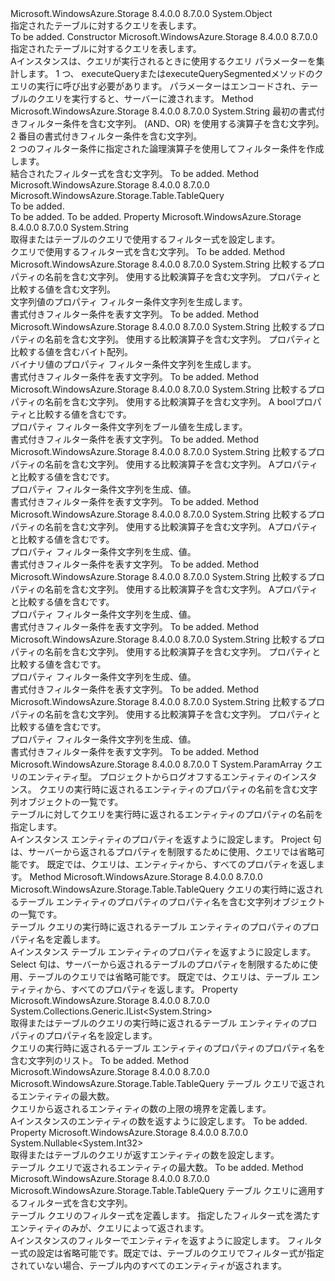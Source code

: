 <Type Name="TableQuery" FullName="Microsoft.WindowsAzure.Storage.Table.TableQuery">
  <TypeSignature Language="C#" Value="public class TableQuery" />
  <TypeSignature Language="ILAsm" Value=".class public auto ansi beforefieldinit TableQuery extends System.Object" />
  <TypeSignature Language="DocId" Value="T:Microsoft.WindowsAzure.Storage.Table.TableQuery" />
  <TypeSignature Language="VB.NET" Value="Public Class TableQuery" />
  <TypeSignature Language="F#" Value="type TableQuery = class" />
  <AssemblyInfo>
    <AssemblyName>Microsoft.WindowsAzure.Storage</AssemblyName>
    <AssemblyVersion>8.4.0.0</AssemblyVersion>
    <AssemblyVersion>8.7.0.0</AssemblyVersion>
  </AssemblyInfo>
  <Base>
    <BaseTypeName>System.Object</BaseTypeName>
  </Base>
  <Interfaces />
  <Docs>
    <summary>
            指定されたテーブルに対するクエリを表します。
            </summary>
    <remarks>To be added.</remarks>
  </Docs>
  <Members>
    <Member MemberName=".ctor">
      <MemberSignature Language="C#" Value="public TableQuery ();" />
      <MemberSignature Language="ILAsm" Value=".method public hidebysig specialname rtspecialname instance void .ctor() cil managed" />
      <MemberSignature Language="DocId" Value="M:Microsoft.WindowsAzure.Storage.Table.TableQuery.#ctor" />
      <MemberSignature Language="VB.NET" Value="Public Sub New ()" />
      <MemberType>Constructor</MemberType>
      <AssemblyInfo>
        <AssemblyName>Microsoft.WindowsAzure.Storage</AssemblyName>
        <AssemblyVersion>8.4.0.0</AssemblyVersion>
        <AssemblyVersion>8.7.0.0</AssemblyVersion>
      </AssemblyInfo>
      <Parameters />
      <Docs>
        <summary>
            指定されたテーブルに対するクエリを表します。
            </summary>
        <remarks>A<see cref="T:Microsoft.WindowsAzure.Storage.Table.TableQuery" />インスタンスは、クエリが実行されるときに使用するクエリ パラメーターを集計します。 1 つ、 <c>executeQuery</c>または<c>executeQuerySegmented</c>メソッドの<see cref="T:Microsoft.WindowsAzure.Storage.Table.CloudTableClient" />クエリの実行に呼び出す必要があります。 パラメーターはエンコードされ、テーブルのクエリを実行すると、サーバーに渡されます。</remarks>
      </Docs>
    </Member>
    <Member MemberName="CombineFilters">
      <MemberSignature Language="C#" Value="public static string CombineFilters (string filterA, string operatorString, string filterB);" />
      <MemberSignature Language="ILAsm" Value=".method public static hidebysig string CombineFilters(string filterA, string operatorString, string filterB) cil managed" />
      <MemberSignature Language="DocId" Value="M:Microsoft.WindowsAzure.Storage.Table.TableQuery.CombineFilters(System.String,System.String,System.String)" />
      <MemberSignature Language="VB.NET" Value="Public Shared Function CombineFilters (filterA As String, operatorString As String, filterB As String) As String" />
      <MemberSignature Language="F#" Value="static member CombineFilters : string * string * string -&gt; string" Usage="Microsoft.WindowsAzure.Storage.Table.TableQuery.CombineFilters (filterA, operatorString, filterB)" />
      <MemberType>Method</MemberType>
      <AssemblyInfo>
        <AssemblyName>Microsoft.WindowsAzure.Storage</AssemblyName>
        <AssemblyVersion>8.4.0.0</AssemblyVersion>
        <AssemblyVersion>8.7.0.0</AssemblyVersion>
      </AssemblyInfo>
      <ReturnValue>
        <ReturnType>System.String</ReturnType>
      </ReturnValue>
      <Parameters>
        <Parameter Name="filterA" Type="System.String" />
        <Parameter Name="operatorString" Type="System.String" />
        <Parameter Name="filterB" Type="System.String" />
      </Parameters>
      <Docs>
        <param name="filterA">最初の書式付きフィルター条件を含む文字列。</param>
        <param name="operatorString">(AND、OR) を使用する演算子を含む文字列。</param>
        <param name="filterB">2 番目の書式付きフィルター条件を含む文字列。</param>
        <summary>
            2 つのフィルター条件に指定された論理演算子を使用してフィルター条件を作成します。
            </summary>
        <returns>結合されたフィルター式を含む文字列。</returns>
        <remarks>To be added.</remarks>
      </Docs>
    </Member>
    <Member MemberName="Copy">
      <MemberSignature Language="C#" Value="public Microsoft.WindowsAzure.Storage.Table.TableQuery Copy ();" />
      <MemberSignature Language="ILAsm" Value=".method public hidebysig instance class Microsoft.WindowsAzure.Storage.Table.TableQuery Copy() cil managed" />
      <MemberSignature Language="DocId" Value="M:Microsoft.WindowsAzure.Storage.Table.TableQuery.Copy" />
      <MemberSignature Language="VB.NET" Value="Public Function Copy () As TableQuery" />
      <MemberSignature Language="F#" Value="member this.Copy : unit -&gt; Microsoft.WindowsAzure.Storage.Table.TableQuery" Usage="tableQuery.Copy " />
      <MemberType>Method</MemberType>
      <AssemblyInfo>
        <AssemblyName>Microsoft.WindowsAzure.Storage</AssemblyName>
        <AssemblyVersion>8.4.0.0</AssemblyVersion>
        <AssemblyVersion>8.7.0.0</AssemblyVersion>
      </AssemblyInfo>
      <ReturnValue>
        <ReturnType>Microsoft.WindowsAzure.Storage.Table.TableQuery</ReturnType>
      </ReturnValue>
      <Parameters />
      <Docs>
        <summary>To be added.</summary>
        <returns>To be added.</returns>
        <remarks>To be added.</remarks>
      </Docs>
    </Member>
    <Member MemberName="FilterString">
      <MemberSignature Language="C#" Value="public string FilterString { get; set; }" />
      <MemberSignature Language="ILAsm" Value=".property instance string FilterString" />
      <MemberSignature Language="DocId" Value="P:Microsoft.WindowsAzure.Storage.Table.TableQuery.FilterString" />
      <MemberSignature Language="VB.NET" Value="Public Property FilterString As String" />
      <MemberSignature Language="F#" Value="member this.FilterString : string with get, set" Usage="Microsoft.WindowsAzure.Storage.Table.TableQuery.FilterString" />
      <MemberType>Property</MemberType>
      <AssemblyInfo>
        <AssemblyName>Microsoft.WindowsAzure.Storage</AssemblyName>
        <AssemblyVersion>8.4.0.0</AssemblyVersion>
        <AssemblyVersion>8.7.0.0</AssemblyVersion>
      </AssemblyInfo>
      <ReturnValue>
        <ReturnType>System.String</ReturnType>
      </ReturnValue>
      <Docs>
        <summary>
            取得またはテーブルのクエリで使用するフィルター式を設定します。
            </summary>
        <value>クエリで使用するフィルター式を含む文字列。</value>
        <remarks>To be added.</remarks>
      </Docs>
    </Member>
    <Member MemberName="GenerateFilterCondition">
      <MemberSignature Language="C#" Value="public static string GenerateFilterCondition (string propertyName, string operation, string givenValue);" />
      <MemberSignature Language="ILAsm" Value=".method public static hidebysig string GenerateFilterCondition(string propertyName, string operation, string givenValue) cil managed" />
      <MemberSignature Language="DocId" Value="M:Microsoft.WindowsAzure.Storage.Table.TableQuery.GenerateFilterCondition(System.String,System.String,System.String)" />
      <MemberSignature Language="VB.NET" Value="Public Shared Function GenerateFilterCondition (propertyName As String, operation As String, givenValue As String) As String" />
      <MemberSignature Language="F#" Value="static member GenerateFilterCondition : string * string * string -&gt; string" Usage="Microsoft.WindowsAzure.Storage.Table.TableQuery.GenerateFilterCondition (propertyName, operation, givenValue)" />
      <MemberType>Method</MemberType>
      <AssemblyInfo>
        <AssemblyName>Microsoft.WindowsAzure.Storage</AssemblyName>
        <AssemblyVersion>8.4.0.0</AssemblyVersion>
        <AssemblyVersion>8.7.0.0</AssemblyVersion>
      </AssemblyInfo>
      <ReturnValue>
        <ReturnType>System.String</ReturnType>
      </ReturnValue>
      <Parameters>
        <Parameter Name="propertyName" Type="System.String" />
        <Parameter Name="operation" Type="System.String" />
        <Parameter Name="givenValue" Type="System.String" />
      </Parameters>
      <Docs>
        <param name="propertyName">比較するプロパティの名前を含む文字列。</param>
        <param name="operation">使用する比較演算子を含む文字列。</param>
        <param name="givenValue">プロパティと比較する値を含む文字列。</param>
        <summary>
            文字列値のプロパティ フィルター条件文字列を生成します。
            </summary>
        <returns>書式付きフィルター条件を表す文字列。</returns>
        <remarks>To be added.</remarks>
      </Docs>
    </Member>
    <Member MemberName="GenerateFilterConditionForBinary">
      <MemberSignature Language="C#" Value="public static string GenerateFilterConditionForBinary (string propertyName, string operation, byte[] givenValue);" />
      <MemberSignature Language="ILAsm" Value=".method public static hidebysig string GenerateFilterConditionForBinary(string propertyName, string operation, unsigned int8[] givenValue) cil managed" />
      <MemberSignature Language="DocId" Value="M:Microsoft.WindowsAzure.Storage.Table.TableQuery.GenerateFilterConditionForBinary(System.String,System.String,System.Byte[])" />
      <MemberSignature Language="VB.NET" Value="Public Shared Function GenerateFilterConditionForBinary (propertyName As String, operation As String, givenValue As Byte()) As String" />
      <MemberSignature Language="F#" Value="static member GenerateFilterConditionForBinary : string * string * byte[] -&gt; string" Usage="Microsoft.WindowsAzure.Storage.Table.TableQuery.GenerateFilterConditionForBinary (propertyName, operation, givenValue)" />
      <MemberType>Method</MemberType>
      <AssemblyInfo>
        <AssemblyName>Microsoft.WindowsAzure.Storage</AssemblyName>
        <AssemblyVersion>8.4.0.0</AssemblyVersion>
        <AssemblyVersion>8.7.0.0</AssemblyVersion>
      </AssemblyInfo>
      <ReturnValue>
        <ReturnType>System.String</ReturnType>
      </ReturnValue>
      <Parameters>
        <Parameter Name="propertyName" Type="System.String" />
        <Parameter Name="operation" Type="System.String" />
        <Parameter Name="givenValue" Type="System.Byte[]" />
      </Parameters>
      <Docs>
        <param name="propertyName">比較するプロパティの名前を含む文字列。</param>
        <param name="operation">使用する比較演算子を含む文字列。</param>
        <param name="givenValue">プロパティと比較する値を含むバイト配列。</param>
        <summary>
            バイナリ値のプロパティ フィルター条件文字列を生成します。
            </summary>
        <returns>書式付きフィルター条件を表す文字列。</returns>
        <remarks>To be added.</remarks>
      </Docs>
    </Member>
    <Member MemberName="GenerateFilterConditionForBool">
      <MemberSignature Language="C#" Value="public static string GenerateFilterConditionForBool (string propertyName, string operation, bool givenValue);" />
      <MemberSignature Language="ILAsm" Value=".method public static hidebysig string GenerateFilterConditionForBool(string propertyName, string operation, bool givenValue) cil managed" />
      <MemberSignature Language="DocId" Value="M:Microsoft.WindowsAzure.Storage.Table.TableQuery.GenerateFilterConditionForBool(System.String,System.String,System.Boolean)" />
      <MemberSignature Language="VB.NET" Value="Public Shared Function GenerateFilterConditionForBool (propertyName As String, operation As String, givenValue As Boolean) As String" />
      <MemberSignature Language="F#" Value="static member GenerateFilterConditionForBool : string * string * bool -&gt; string" Usage="Microsoft.WindowsAzure.Storage.Table.TableQuery.GenerateFilterConditionForBool (propertyName, operation, givenValue)" />
      <MemberType>Method</MemberType>
      <AssemblyInfo>
        <AssemblyName>Microsoft.WindowsAzure.Storage</AssemblyName>
        <AssemblyVersion>8.4.0.0</AssemblyVersion>
        <AssemblyVersion>8.7.0.0</AssemblyVersion>
      </AssemblyInfo>
      <ReturnValue>
        <ReturnType>System.String</ReturnType>
      </ReturnValue>
      <Parameters>
        <Parameter Name="propertyName" Type="System.String" />
        <Parameter Name="operation" Type="System.String" />
        <Parameter Name="givenValue" Type="System.Boolean" />
      </Parameters>
      <Docs>
        <param name="propertyName">比較するプロパティの名前を含む文字列。</param>
        <param name="operation">使用する比較演算子を含む文字列。</param>
        <param name="givenValue">A <c>bool</c>プロパティと比較する値を含むです。</param>
        <summary>
            プロパティ フィルター条件文字列をブール値を生成します。
            </summary>
        <returns>書式付きフィルター条件を表す文字列。</returns>
        <remarks>To be added.</remarks>
      </Docs>
    </Member>
    <Member MemberName="GenerateFilterConditionForDate">
      <MemberSignature Language="C#" Value="public static string GenerateFilterConditionForDate (string propertyName, string operation, DateTimeOffset givenValue);" />
      <MemberSignature Language="ILAsm" Value=".method public static hidebysig string GenerateFilterConditionForDate(string propertyName, string operation, valuetype System.DateTimeOffset givenValue) cil managed" />
      <MemberSignature Language="DocId" Value="M:Microsoft.WindowsAzure.Storage.Table.TableQuery.GenerateFilterConditionForDate(System.String,System.String,System.DateTimeOffset)" />
      <MemberSignature Language="VB.NET" Value="Public Shared Function GenerateFilterConditionForDate (propertyName As String, operation As String, givenValue As DateTimeOffset) As String" />
      <MemberSignature Language="F#" Value="static member GenerateFilterConditionForDate : string * string * DateTimeOffset -&gt; string" Usage="Microsoft.WindowsAzure.Storage.Table.TableQuery.GenerateFilterConditionForDate (propertyName, operation, givenValue)" />
      <MemberType>Method</MemberType>
      <AssemblyInfo>
        <AssemblyName>Microsoft.WindowsAzure.Storage</AssemblyName>
        <AssemblyVersion>8.4.0.0</AssemblyVersion>
        <AssemblyVersion>8.7.0.0</AssemblyVersion>
      </AssemblyInfo>
      <ReturnValue>
        <ReturnType>System.String</ReturnType>
      </ReturnValue>
      <Parameters>
        <Parameter Name="propertyName" Type="System.String" />
        <Parameter Name="operation" Type="System.String" />
        <Parameter Name="givenValue" Type="System.DateTimeOffset" />
      </Parameters>
      <Docs>
        <param name="propertyName">比較するプロパティの名前を含む文字列。</param>
        <param name="operation">使用する比較演算子を含む文字列。</param>
        <param name="givenValue">A<see cref="T:System.DateTimeOffset" />プロパティと比較する値を含むです。</param>
        <summary>
            プロパティ フィルター条件文字列を生成、<see cref="T:System.DateTimeOffset" />値。
            </summary>
        <returns>書式付きフィルター条件を表す文字列。</returns>
        <remarks>To be added.</remarks>
      </Docs>
    </Member>
    <Member MemberName="GenerateFilterConditionForDouble">
      <MemberSignature Language="C#" Value="public static string GenerateFilterConditionForDouble (string propertyName, string operation, double givenValue);" />
      <MemberSignature Language="ILAsm" Value=".method public static hidebysig string GenerateFilterConditionForDouble(string propertyName, string operation, float64 givenValue) cil managed" />
      <MemberSignature Language="DocId" Value="M:Microsoft.WindowsAzure.Storage.Table.TableQuery.GenerateFilterConditionForDouble(System.String,System.String,System.Double)" />
      <MemberSignature Language="VB.NET" Value="Public Shared Function GenerateFilterConditionForDouble (propertyName As String, operation As String, givenValue As Double) As String" />
      <MemberSignature Language="F#" Value="static member GenerateFilterConditionForDouble : string * string * double -&gt; string" Usage="Microsoft.WindowsAzure.Storage.Table.TableQuery.GenerateFilterConditionForDouble (propertyName, operation, givenValue)" />
      <MemberType>Method</MemberType>
      <AssemblyInfo>
        <AssemblyName>Microsoft.WindowsAzure.Storage</AssemblyName>
        <AssemblyVersion>8.4.0.0</AssemblyVersion>
        <AssemblyVersion>8.7.0.0</AssemblyVersion>
      </AssemblyInfo>
      <ReturnValue>
        <ReturnType>System.String</ReturnType>
      </ReturnValue>
      <Parameters>
        <Parameter Name="propertyName" Type="System.String" />
        <Parameter Name="operation" Type="System.String" />
        <Parameter Name="givenValue" Type="System.Double" />
      </Parameters>
      <Docs>
        <param name="propertyName">比較するプロパティの名前を含む文字列。</param>
        <param name="operation">使用する比較演算子を含む文字列。</param>
        <param name="givenValue">A<see cref="T:System.Double" />プロパティと比較する値を含むです。</param>
        <summary>
            プロパティ フィルター条件文字列を生成、<see cref="T:System.Double" />値。
            </summary>
        <returns>書式付きフィルター条件を表す文字列。</returns>
        <remarks>To be added.</remarks>
      </Docs>
    </Member>
    <Member MemberName="GenerateFilterConditionForGuid">
      <MemberSignature Language="C#" Value="public static string GenerateFilterConditionForGuid (string propertyName, string operation, Guid givenValue);" />
      <MemberSignature Language="ILAsm" Value=".method public static hidebysig string GenerateFilterConditionForGuid(string propertyName, string operation, valuetype System.Guid givenValue) cil managed" />
      <MemberSignature Language="DocId" Value="M:Microsoft.WindowsAzure.Storage.Table.TableQuery.GenerateFilterConditionForGuid(System.String,System.String,System.Guid)" />
      <MemberSignature Language="VB.NET" Value="Public Shared Function GenerateFilterConditionForGuid (propertyName As String, operation As String, givenValue As Guid) As String" />
      <MemberSignature Language="F#" Value="static member GenerateFilterConditionForGuid : string * string * Guid -&gt; string" Usage="Microsoft.WindowsAzure.Storage.Table.TableQuery.GenerateFilterConditionForGuid (propertyName, operation, givenValue)" />
      <MemberType>Method</MemberType>
      <AssemblyInfo>
        <AssemblyName>Microsoft.WindowsAzure.Storage</AssemblyName>
        <AssemblyVersion>8.4.0.0</AssemblyVersion>
        <AssemblyVersion>8.7.0.0</AssemblyVersion>
      </AssemblyInfo>
      <ReturnValue>
        <ReturnType>System.String</ReturnType>
      </ReturnValue>
      <Parameters>
        <Parameter Name="propertyName" Type="System.String" />
        <Parameter Name="operation" Type="System.String" />
        <Parameter Name="givenValue" Type="System.Guid" />
      </Parameters>
      <Docs>
        <param name="propertyName">比較するプロパティの名前を含む文字列。</param>
        <param name="operation">使用する比較演算子を含む文字列。</param>
        <param name="givenValue">A<see cref="T:System.Guid" />プロパティと比較する値を含むです。</param>
        <summary>
            プロパティ フィルター条件文字列を生成、<see cref="T:System.Guid" />値。
            </summary>
        <returns>書式付きフィルター条件を表す文字列。</returns>
        <remarks>To be added.</remarks>
      </Docs>
    </Member>
    <Member MemberName="GenerateFilterConditionForInt">
      <MemberSignature Language="C#" Value="public static string GenerateFilterConditionForInt (string propertyName, string operation, int givenValue);" />
      <MemberSignature Language="ILAsm" Value=".method public static hidebysig string GenerateFilterConditionForInt(string propertyName, string operation, int32 givenValue) cil managed" />
      <MemberSignature Language="DocId" Value="M:Microsoft.WindowsAzure.Storage.Table.TableQuery.GenerateFilterConditionForInt(System.String,System.String,System.Int32)" />
      <MemberSignature Language="VB.NET" Value="Public Shared Function GenerateFilterConditionForInt (propertyName As String, operation As String, givenValue As Integer) As String" />
      <MemberSignature Language="F#" Value="static member GenerateFilterConditionForInt : string * string * int -&gt; string" Usage="Microsoft.WindowsAzure.Storage.Table.TableQuery.GenerateFilterConditionForInt (propertyName, operation, givenValue)" />
      <MemberType>Method</MemberType>
      <AssemblyInfo>
        <AssemblyName>Microsoft.WindowsAzure.Storage</AssemblyName>
        <AssemblyVersion>8.4.0.0</AssemblyVersion>
        <AssemblyVersion>8.7.0.0</AssemblyVersion>
      </AssemblyInfo>
      <ReturnValue>
        <ReturnType>System.String</ReturnType>
      </ReturnValue>
      <Parameters>
        <Parameter Name="propertyName" Type="System.String" />
        <Parameter Name="operation" Type="System.String" />
        <Parameter Name="givenValue" Type="System.Int32" />
      </Parameters>
      <Docs>
        <param name="propertyName">比較するプロパティの名前を含む文字列。</param>
        <param name="operation">使用する比較演算子を含む文字列。</param>
        <param name="givenValue"><see cref="T:System.Int32" />プロパティと比較する値を含むです。</param>
        <summary>
            プロパティ フィルター条件文字列を生成、<see cref="T:System.Int32" />値。
            </summary>
        <returns>書式付きフィルター条件を表す文字列。</returns>
        <remarks>To be added.</remarks>
      </Docs>
    </Member>
    <Member MemberName="GenerateFilterConditionForLong">
      <MemberSignature Language="C#" Value="public static string GenerateFilterConditionForLong (string propertyName, string operation, long givenValue);" />
      <MemberSignature Language="ILAsm" Value=".method public static hidebysig string GenerateFilterConditionForLong(string propertyName, string operation, int64 givenValue) cil managed" />
      <MemberSignature Language="DocId" Value="M:Microsoft.WindowsAzure.Storage.Table.TableQuery.GenerateFilterConditionForLong(System.String,System.String,System.Int64)" />
      <MemberSignature Language="VB.NET" Value="Public Shared Function GenerateFilterConditionForLong (propertyName As String, operation As String, givenValue As Long) As String" />
      <MemberSignature Language="F#" Value="static member GenerateFilterConditionForLong : string * string * int64 -&gt; string" Usage="Microsoft.WindowsAzure.Storage.Table.TableQuery.GenerateFilterConditionForLong (propertyName, operation, givenValue)" />
      <MemberType>Method</MemberType>
      <AssemblyInfo>
        <AssemblyName>Microsoft.WindowsAzure.Storage</AssemblyName>
        <AssemblyVersion>8.4.0.0</AssemblyVersion>
        <AssemblyVersion>8.7.0.0</AssemblyVersion>
      </AssemblyInfo>
      <ReturnValue>
        <ReturnType>System.String</ReturnType>
      </ReturnValue>
      <Parameters>
        <Parameter Name="propertyName" Type="System.String" />
        <Parameter Name="operation" Type="System.String" />
        <Parameter Name="givenValue" Type="System.Int64" />
      </Parameters>
      <Docs>
        <param name="propertyName">比較するプロパティの名前を含む文字列。</param>
        <param name="operation">使用する比較演算子を含む文字列。</param>
        <param name="givenValue"><see cref="T:System.Int64" />プロパティと比較する値を含むです。</param>
        <summary>
            プロパティ フィルター条件文字列を生成、<see cref="T:System.Int64" />値。
            </summary>
        <returns>書式付きフィルター条件を表す文字列。</returns>
        <remarks>To be added.</remarks>
      </Docs>
    </Member>
    <Member MemberName="Project&lt;T&gt;">
      <MemberSignature Language="C#" Value="public static T Project&lt;T&gt; (T entity, params string[] columns);" />
      <MemberSignature Language="ILAsm" Value=".method public static hidebysig !!T Project&lt;T&gt;(!!T entity, string[] columns) cil managed" />
      <MemberSignature Language="DocId" Value="M:Microsoft.WindowsAzure.Storage.Table.TableQuery.Project``1(``0,System.String[])" />
      <MemberSignature Language="VB.NET" Value="Public Shared Function Project(Of T) (entity As T, ParamArray columns As String()) As T" />
      <MemberSignature Language="F#" Value="static member Project : 'T * string[] -&gt; 'T" Usage="Microsoft.WindowsAzure.Storage.Table.TableQuery.Project (entity, columns)" />
      <MemberType>Method</MemberType>
      <AssemblyInfo>
        <AssemblyName>Microsoft.WindowsAzure.Storage</AssemblyName>
        <AssemblyVersion>8.4.0.0</AssemblyVersion>
        <AssemblyVersion>8.7.0.0</AssemblyVersion>
      </AssemblyInfo>
      <ReturnValue>
        <ReturnType>T</ReturnType>
      </ReturnValue>
      <TypeParameters>
        <TypeParameter Name="T" />
      </TypeParameters>
      <Parameters>
        <Parameter Name="entity" Type="T" />
        <Parameter Name="columns" Type="System.String[]">
          <Attributes>
            <Attribute>
              <AttributeName>System.ParamArray</AttributeName>
            </Attribute>
          </Attributes>
        </Parameter>
      </Parameters>
      <Docs>
        <typeparam name="T">クエリのエンティティ型。</typeparam>
        <param name="entity">プロジェクトからログオフするエンティティのインスタンス。</param>
        <param name="columns">クエリの実行時に返されるエンティティのプロパティの名前を含む文字列オブジェクトの一覧です。</param>
        <summary>
            テーブルに対してクエリを実行時に返されるエンティティのプロパティの名前を指定します。 
            </summary>
        <returns>A<see cref="T:Microsoft.WindowsAzure.Storage.Table.TableQuery" />インスタンス エンティティのプロパティを返すように設定します。</returns>
        <remarks>Project 句は、サーバーから返されるプロパティを制限するために使用、クエリでは省略可能です。 既定では、クエリは、エンティティから、すべてのプロパティを返します。</remarks>
      </Docs>
    </Member>
    <Member MemberName="Select">
      <MemberSignature Language="C#" Value="public Microsoft.WindowsAzure.Storage.Table.TableQuery Select (System.Collections.Generic.IList&lt;string&gt; columns);" />
      <MemberSignature Language="ILAsm" Value=".method public hidebysig instance class Microsoft.WindowsAzure.Storage.Table.TableQuery Select(class System.Collections.Generic.IList`1&lt;string&gt; columns) cil managed" />
      <MemberSignature Language="DocId" Value="M:Microsoft.WindowsAzure.Storage.Table.TableQuery.Select(System.Collections.Generic.IList{System.String})" />
      <MemberSignature Language="VB.NET" Value="Public Function Select (columns As IList(Of String)) As TableQuery" />
      <MemberSignature Language="F#" Value="member this.Select : System.Collections.Generic.IList&lt;string&gt; -&gt; Microsoft.WindowsAzure.Storage.Table.TableQuery" Usage="tableQuery.Select columns" />
      <MemberType>Method</MemberType>
      <AssemblyInfo>
        <AssemblyName>Microsoft.WindowsAzure.Storage</AssemblyName>
        <AssemblyVersion>8.4.0.0</AssemblyVersion>
        <AssemblyVersion>8.7.0.0</AssemblyVersion>
      </AssemblyInfo>
      <ReturnValue>
        <ReturnType>Microsoft.WindowsAzure.Storage.Table.TableQuery</ReturnType>
      </ReturnValue>
      <Parameters>
        <Parameter Name="columns" Type="System.Collections.Generic.IList&lt;System.String&gt;" />
      </Parameters>
      <Docs>
        <param name="columns">クエリの実行時に返されるテーブル エンティティのプロパティのプロパティ名を含む文字列オブジェクトの一覧です。</param>
        <summary>
            テーブル クエリの実行時に返されるテーブル エンティティのプロパティのプロパティ名を定義します。 
            </summary>
        <returns>A<see cref="T:Microsoft.WindowsAzure.Storage.Table.TableQuery" />インスタンス テーブル エンティティのプロパティを返すように設定します。</returns>
        <remarks>Select 句は、サーバーから返されるテーブルのプロパティを制限するために使用、テーブルのクエリでは省略可能です。 既定では、クエリは、テーブル エンティティから、すべてのプロパティを返します。</remarks>
      </Docs>
    </Member>
    <Member MemberName="SelectColumns">
      <MemberSignature Language="C#" Value="public System.Collections.Generic.IList&lt;string&gt; SelectColumns { get; set; }" />
      <MemberSignature Language="ILAsm" Value=".property instance class System.Collections.Generic.IList`1&lt;string&gt; SelectColumns" />
      <MemberSignature Language="DocId" Value="P:Microsoft.WindowsAzure.Storage.Table.TableQuery.SelectColumns" />
      <MemberSignature Language="VB.NET" Value="Public Property SelectColumns As IList(Of String)" />
      <MemberSignature Language="F#" Value="member this.SelectColumns : System.Collections.Generic.IList&lt;string&gt; with get, set" Usage="Microsoft.WindowsAzure.Storage.Table.TableQuery.SelectColumns" />
      <MemberType>Property</MemberType>
      <AssemblyInfo>
        <AssemblyName>Microsoft.WindowsAzure.Storage</AssemblyName>
        <AssemblyVersion>8.4.0.0</AssemblyVersion>
        <AssemblyVersion>8.7.0.0</AssemblyVersion>
      </AssemblyInfo>
      <ReturnValue>
        <ReturnType>System.Collections.Generic.IList&lt;System.String&gt;</ReturnType>
      </ReturnValue>
      <Docs>
        <summary>
            取得またはテーブルのクエリの実行時に返されるテーブル エンティティのプロパティのプロパティ名を設定します。
            </summary>
        <value>クエリの実行時に返されるテーブル エンティティのプロパティのプロパティ名を含む文字列のリスト。</value>
        <remarks>To be added.</remarks>
      </Docs>
    </Member>
    <Member MemberName="Take">
      <MemberSignature Language="C#" Value="public Microsoft.WindowsAzure.Storage.Table.TableQuery Take (Nullable&lt;int&gt; take);" />
      <MemberSignature Language="ILAsm" Value=".method public hidebysig instance class Microsoft.WindowsAzure.Storage.Table.TableQuery Take(valuetype System.Nullable`1&lt;int32&gt; take) cil managed" />
      <MemberSignature Language="DocId" Value="M:Microsoft.WindowsAzure.Storage.Table.TableQuery.Take(System.Nullable{System.Int32})" />
      <MemberSignature Language="VB.NET" Value="Public Function Take (take As Nullable(Of Integer)) As TableQuery" />
      <MemberSignature Language="F#" Value="member this.Take : Nullable&lt;int&gt; -&gt; Microsoft.WindowsAzure.Storage.Table.TableQuery" Usage="tableQuery.Take take" />
      <MemberType>Method</MemberType>
      <AssemblyInfo>
        <AssemblyName>Microsoft.WindowsAzure.Storage</AssemblyName>
        <AssemblyVersion>8.4.0.0</AssemblyVersion>
        <AssemblyVersion>8.7.0.0</AssemblyVersion>
      </AssemblyInfo>
      <ReturnValue>
        <ReturnType>Microsoft.WindowsAzure.Storage.Table.TableQuery</ReturnType>
      </ReturnValue>
      <Parameters>
        <Parameter Name="take" Type="System.Nullable&lt;System.Int32&gt;" />
      </Parameters>
      <Docs>
        <param name="take">テーブル クエリで返されるエンティティの最大数。</param>
        <summary>
            クエリから返されるエンティティの数の上限の境界を定義します。
            </summary>
        <returns>A<see cref="T:Microsoft.WindowsAzure.Storage.Table.TableQuery" />インスタンスのエンティティの数を返すように設定します。</returns>
        <remarks>To be added.</remarks>
      </Docs>
    </Member>
    <Member MemberName="TakeCount">
      <MemberSignature Language="C#" Value="public Nullable&lt;int&gt; TakeCount { get; set; }" />
      <MemberSignature Language="ILAsm" Value=".property instance valuetype System.Nullable`1&lt;int32&gt; TakeCount" />
      <MemberSignature Language="DocId" Value="P:Microsoft.WindowsAzure.Storage.Table.TableQuery.TakeCount" />
      <MemberSignature Language="VB.NET" Value="Public Property TakeCount As Nullable(Of Integer)" />
      <MemberSignature Language="F#" Value="member this.TakeCount : Nullable&lt;int&gt; with get, set" Usage="Microsoft.WindowsAzure.Storage.Table.TableQuery.TakeCount" />
      <MemberType>Property</MemberType>
      <AssemblyInfo>
        <AssemblyName>Microsoft.WindowsAzure.Storage</AssemblyName>
        <AssemblyVersion>8.4.0.0</AssemblyVersion>
        <AssemblyVersion>8.7.0.0</AssemblyVersion>
      </AssemblyInfo>
      <ReturnValue>
        <ReturnType>System.Nullable&lt;System.Int32&gt;</ReturnType>
      </ReturnValue>
      <Docs>
        <summary>
            取得またはテーブルのクエリが返すエンティティの数を設定します。 
            </summary>
        <value>テーブル クエリで返されるエンティティの最大数。</value>
        <remarks>To be added.</remarks>
      </Docs>
    </Member>
    <Member MemberName="Where">
      <MemberSignature Language="C#" Value="public Microsoft.WindowsAzure.Storage.Table.TableQuery Where (string filter);" />
      <MemberSignature Language="ILAsm" Value=".method public hidebysig instance class Microsoft.WindowsAzure.Storage.Table.TableQuery Where(string filter) cil managed" />
      <MemberSignature Language="DocId" Value="M:Microsoft.WindowsAzure.Storage.Table.TableQuery.Where(System.String)" />
      <MemberSignature Language="VB.NET" Value="Public Function Where (filter As String) As TableQuery" />
      <MemberSignature Language="F#" Value="member this.Where : string -&gt; Microsoft.WindowsAzure.Storage.Table.TableQuery" Usage="tableQuery.Where filter" />
      <MemberType>Method</MemberType>
      <AssemblyInfo>
        <AssemblyName>Microsoft.WindowsAzure.Storage</AssemblyName>
        <AssemblyVersion>8.4.0.0</AssemblyVersion>
        <AssemblyVersion>8.7.0.0</AssemblyVersion>
      </AssemblyInfo>
      <ReturnValue>
        <ReturnType>Microsoft.WindowsAzure.Storage.Table.TableQuery</ReturnType>
      </ReturnValue>
      <Parameters>
        <Parameter Name="filter" Type="System.String" />
      </Parameters>
      <Docs>
        <param name="filter">テーブル クエリに適用するフィルター式を含む文字列。</param>
        <summary>
            テーブル クエリのフィルター式を定義します。 指定したフィルター式を満たすエンティティのみが、クエリによって返されます。 
            </summary>
        <returns>A<see cref="T:Microsoft.WindowsAzure.Storage.Table.TableQuery" />インスタンスのフィルターでエンティティを返すように設定します。</returns>
        <remarks>フィルター式の設定は省略可能です。既定では、テーブルのクエリでフィルター式が指定されていない場合、テーブル内のすべてのエンティティが返されます。</remarks>
      </Docs>
    </Member>
  </Members>
</Type>